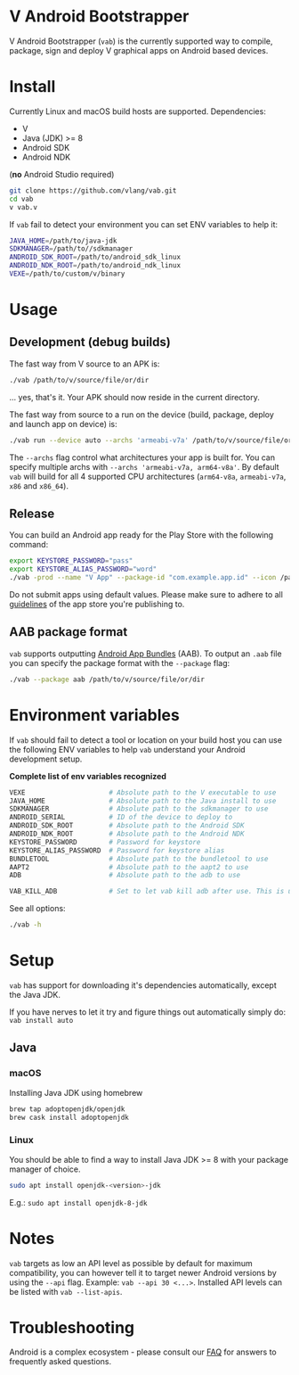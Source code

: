 # V Android Bootstrapper

V Android Bootstrapper (`vab`) is the currently supported way
to compile, package, sign and deploy V graphical apps on Android
based devices.

# Install

Currently Linux and macOS build hosts are supported.
Dependencies:
 * V
 * Java (JDK) >= 8
 * Android SDK
 * Android NDK

(**no** Android Studio required)

```bash
git clone https://github.com/vlang/vab.git
cd vab
v vab.v
```

If `vab` fail to detect your environment you can set ENV variables
to help it:
```bash
JAVA_HOME=/path/to/java-jdk
SDKMANAGER=/path/to//sdkmanager
ANDROID_SDK_ROOT=/path/to/android_sdk_linux
ANDROID_NDK_ROOT=/path/to/android_ndk_linux
VEXE=/path/to/custom/v/binary
```

# Usage

## Development (debug builds)

The fast way from V source to an APK is:
```bash
./vab /path/to/v/source/file/or/dir
```
... yes, that's it. Your APK should now reside in the current directory.

The fast way from source to a run on the device (build, package, deploy and launch app on device) is:
```bash
./vab run --device auto --archs 'armeabi-v7a' /path/to/v/source/file/or/dir
```
The `--archs` flag control what architectures your app is built for.
You can specify multiple archs with `--archs 'armeabi-v7a, arm64-v8a'`.
By default `vab` will build for all 4 supported CPU architectures (`arm64-v8a`, `armeabi-v7a`, `x86` and `x86_64`).

## Release

You can build an Android app ready for the Play Store with the following command:
```bash
export KEYSTORE_PASSWORD="pass"
export KEYSTORE_ALIAS_PASSWORD="word"
./vab -prod --name "V App" --package-id "com.example.app.id" --icon /path/to/file.png  --version-code <int> --keystore /path/to/sign.keystore --keystore-alias "example" /path/to/v/source/file/or/dir
```
Do not submit apps using default values.
Please make sure to adhere to all [guidelines](https://developer.android.com/studio/publish) of the app store you're publishing to.

## AAB package format

`vab` supports outputting [Android App Bundles](https://developer.android.com/guide/app-bundle) (AAB).
To output an `.aab` file you can specify the package format with the `--package` flag:

```bash
./vab --package aab /path/to/v/source/file/or/dir
```

# Environment variables

If `vab` should fail to detect a tool or location on your build host
you can use the following ENV variables to help `vab` understand your
Android development setup.

**Complete list of env variables recognized**
```bash
VEXE                     # Absolute path to the V executable to use
JAVA_HOME                # Absolute path to the Java install to use
SDKMANAGER               # Absolute path to the sdkmanager to use
ANDROID_SERIAL           # ID of the device to deploy to
ANDROID_SDK_ROOT         # Absolute path to the Android SDK
ANDROID_NDK_ROOT         # Absolute path to the Android NDK
KEYSTORE_PASSWORD        # Password for keystore
KEYSTORE_ALIAS_PASSWORD  # Password for keystore alias
BUNDLETOOL               # Absolute path to the bundletool to use
AAPT2                    # Absolute path to the aapt2 to use
ADB                      # Absolute path to the adb to use
```

```bash
VAB_KILL_ADB             # Set to let vab kill adb after use. This is useful on some hosts.
```

See all options:
```bash
./vab -h
```

# Setup

`vab` has support for downloading it's dependencies automatically, except the Java JDK.

If you have nerves to let it try and figure things out automatically simply do:
`vab install auto`

## Java

### macOS

Installing Java JDK using homebrew

```bash
brew tap adoptopenjdk/openjdk
brew cask install adoptopenjdk
```

### Linux

You should be able to find a way to install Java JDK >= 8 with your package manager of choice.

```bash
sudo apt install openjdk-<version>-jdk
```

E.g.: `sudo apt install openjdk-8-jdk`

# Notes

`vab` targets as low an API level as possible by default for maximum compatibility, you can however tell it to target newer Android versions by using the `--api` flag. Example: `vab --api 30 <...>`.
Installed API levels can be listed with `vab --list-apis`.

# Troubleshooting

Android is a complex ecosystem - please consult our [FAQ](docs/FAQ.md) for answers to frequently asked questions.
